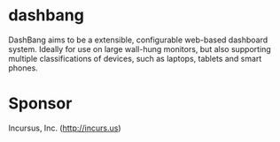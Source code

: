 # dashbang
DashBang aims to be a extensible, configurable web-based dashboard system.  Ideally for use on large wall-hung monitors, but also supporting multiple classifications of devices, such as laptops, tablets and smart phones.

# Sponsor
Incursus, Inc. (http://incurs.us)
